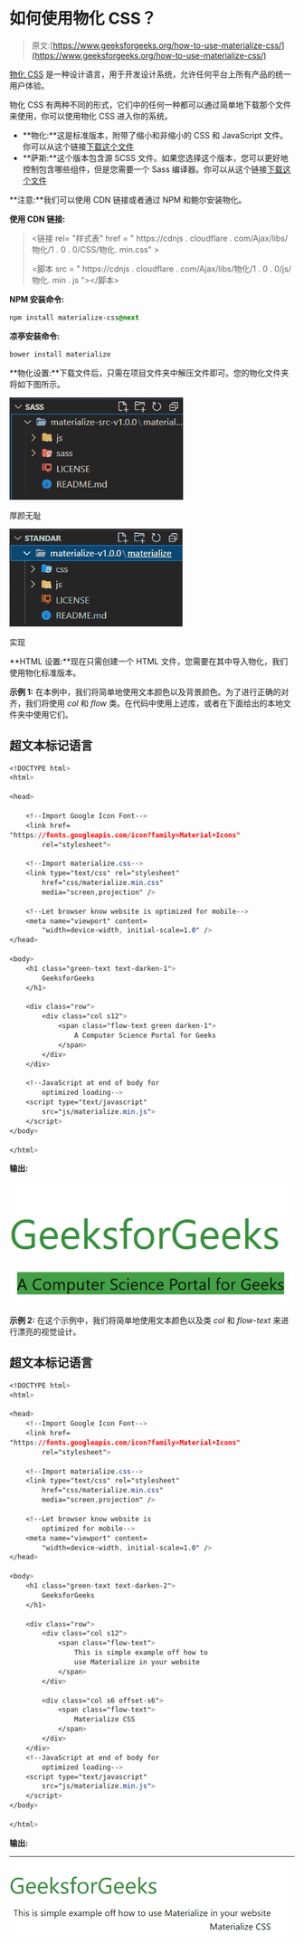 # 如何使用物化 CSS？

> 原文:[https://www.geeksforgeeks.org/how-to-use-materialize-css/](https://www.geeksforgeeks.org/how-to-use-materialize-css/)

[物化 CSS](https://www.geeksforgeeks.org/materialize-introduction-and-installation/) 是一种设计语言，用于开发设计系统，允许任何平台上所有产品的统一用户体验。

物化 CSS 有两种不同的形式，它们中的任何一种都可以通过简单地下载那个文件来使用，你可以使用物化 CSS 进入你的系统。

*   **物化:**这是标准版本，附带了缩小和非缩小的 CSS 和 JavaScript 文件。你可以从这个链接[下载这个文件](https://github.com/Dogfalo/materialize/releases/download/1.0.0/materialize-v1.0.0.zip)
*   **萨斯:**这个版本包含源 SCSS 文件。如果您选择这个版本，您可以更好地控制包含哪些组件，但是您需要一个 Sass 编译器。你可以从这个链接[下载这个文件](https://github.com/Dogfalo/materialize/releases/download/1.0.0/materialize-src-v1.0.0.zip)

**注意:**我们可以使用 CDN 链接或者通过 NPM 和鲍尔安装物化。

**使用 CDN 链接:**

> <链接 rel= "样式表" href = " https://cdnjs . cloudflare . com/Ajax/libs/物化/1 . 0 . 0/CSS/物化. min.css" >
> 
> <脚本 src = " https://cdnjs . cloudflare . com/Ajax/libs/物化/1 . 0 . 0/js/物化. min . js "></脚本>

**NPM 安装命令:**

```css
npm install materialize-css@next
```

**凉亭安装命令:**

```css
bower install materialize
```

**物化设置:**下载文件后，只需在项目文件夹中解压文件即可。您的物化文件夹将如下图所示。

![](img/1a5c2ed968f171844dd669ea58ab9f85.png)

厚颜无耻

![](img/e528ea411e835955b383622b9c3d8f45.png)

实现

**HTML 设置:**现在只需创建一个 HTML 文件，您需要在其中导入物化，我们使用物化标准版本。

**示例 1:** 在本例中，我们将简单地使用文本颜色以及背景颜色。为了进行正确的对齐，我们将使用 *col* 和 *flow* 类。在代码中使用上述库，或者在下面给出的本地文件夹中使用它们。

## 超文本标记语言

```css
<!DOCTYPE html>
<html>

<head>

    <!--Import Google Icon Font-->
    <link href=
"https://fonts.googleapis.com/icon?family=Material+Icons"
        rel="stylesheet">

    <!--Import materialize.css-->
    <link type="text/css" rel="stylesheet"
        href="css/materialize.min.css" 
        media="screen,projection" />

    <!--Let browser know website is optimized for mobile-->
    <meta name="viewport" content=
        "width=device-width, initial-scale=1.0" />
</head>

<body>
    <h1 class="green-text text-darken-1">
        GeeksforGeeks
    </h1>

    <div class="row">
        <div class="col s12">
            <span class="flow-text green darken-1">
                A Computer Science Portal for Geeks
            </span>
        </div>
    </div>

    <!--JavaScript at end of body for 
        optimized loading-->
    <script type="text/javascript" 
        src="js/materialize.min.js">
    </script>
</body>

</html>
```

**输出:**

![](img/b15bb6a6f6a07bc595419734972b3842.png)

**示例 2:** 在这个示例中，我们将简单地使用文本颜色以及类 *col* 和 *flow-text* 来进行漂亮的视觉设计。

## 超文本标记语言

```css
<!DOCTYPE html>
<html>

<head>
    <!--Import Google Icon Font-->
    <link href=
"https://fonts.googleapis.com/icon?family=Material+Icons"
        rel="stylesheet">

    <!--Import materialize.css-->
    <link type="text/css" rel="stylesheet" 
        href="css/materialize.min.css" 
        media="screen,projection" />

    <!--Let browser know website is 
        optimized for mobile-->
    <meta name="viewport" content=
        "width=device-width, initial-scale=1.0" />
</head>

<body>
    <h1 class="green-text text-darken-2">
        GeeksforGeeks
    </h1>

    <div class="row">
        <div class="col s12">
            <span class="flow-text">
                This is simple example off how to 
                use Materialize in your website
            </span>
        </div>

        <div class="col s6 offset-s6">
            <span class="flow-text">
                Materialize CSS
            </span>
        </div>
    </div>
    <!--JavaScript at end of body for 
        optimized loading-->
    <script type="text/javascript" 
        src="js/materialize.min.js">
    </script>
</body>

</html>
```

**输出:**

![](img/11ad2594ba057d431670cbb57254e51d.png)